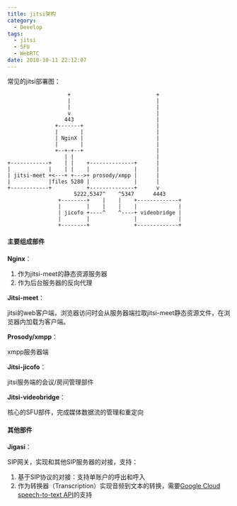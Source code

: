 ```yaml
---
title: jitsi架构
category:
  - Develop
tags:
  - jitsi
  - SFU
  - WebRTC
date: 2018-10-11 22:12:07
---
```


常见的jitsi部署图：

```
                   +                           +
                   |                           |
                   |                           |
                   v                           |
                  443                          |
               +-------+                       |
               |       |                       |
               | NginX |                       |
               |       |                       |
               +--+-+--+                       |
                  | |                          |
+------------+    | |    +--------------+      |
|            |    | |    |              |      |
| jitsi-meet +<---+ +--->+ prosody/xmpp |      |
|            |files 5280 |              |      |
+------------+           +--------------+      v
                     5222,5347^    ^5347      4443
                +--------+    |    |    +-------------+
                |        |    |    |    |             |
                | jicofo +----^    ^----+ videobridge |
                |        |              |             |
                +--------+              +-------------+
```



#### 主要组成部件

**Nginx**：

1. 作为jitsi-meet的静态资源服务器
2. 作为后台服务器的反向代理

**Jitsi-meet**：

jitsi的web客户端，浏览器访问时会从服务器端拉取jitsi-meet静态资源文件，在浏览器内加载为客户端。

**Prosody/xmpp**：

xmpp服务器端

**Jitsi-jicofo**：

jitsi服务端的会议/房间管理部件

**Jitsi-videobridge**：

核心的SFU部件，完成媒体数据流的管理和重定向

#### 其他部件

**Jigasi**：

SIP网关，实现和其他SIP服务器的对接，支持：

1. 基于SIP协议的对接：支持单账户的呼出和呼入
2. 作为转换器（Transcription）实现音频到文本的转换，需要[Google Cloud speech-to-text API](https://cloud.google.com/speech/)的支持